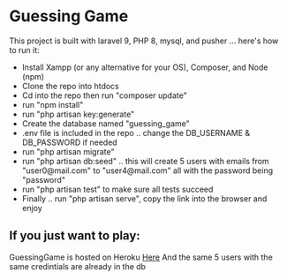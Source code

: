 
<h1> Guessing Game </h1>

<p>This project is built with laravel 9, PHP 8, mysql, and pusher ... here's how to run it:</p>

<ul>
    <li>Install Xampp (or any alternative for your OS), Composer, and Node (npm)</li>
    <li>Clone the repo into htdocs</li>
    <li>Cd into the repo then run "composer update"</li>
    <li>run "npm install"</li>
    <li>run "php artisan key:generate"</li>
    <li>Create the database named "guessing_game"</li>
    <li>.env file is included in the repo .. change the DB_USERNAME & DB_PASSWORD if needed</li>
    <li>run "php artisan migrate"</li>
    <li>run "php artisan db:seed" .. this will create 5 users with emails from "user0@mail.com" to "user4@mail.com" all
        with the password being "password"
    </li>
    <li>run "php artisan test" to make sure all tests succeed</li>
    <li>Finally .. run "php artisan serve", copy the link into the browser and enjoy</li>
</ul>

<h2> If you just want to play: </h2>
<p> GuessingGame is hosted on Heroku <a href="http://multi-guessing-game.herokuapp.com"> Here</a> And the same 5 users with the same credintials are already in the db </p>


